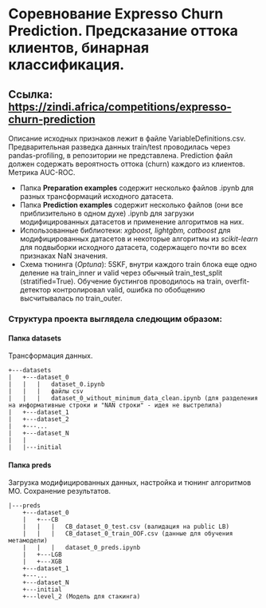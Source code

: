 # Соревнование Expresso Churn Prediction. Предсказание оттока клиентов, бинарная классификация.
## Ссылка: https://zindi.africa/competitions/expresso-churn-prediction
Описание исходных признаков лежит в файле VariableDefinitions.csv. 
Предварительная разведка данных train/test проводилась через pandas-profiling, в репозитории не представлена.
Prediction файл должен содержать вероятность оттока (churn) каждого из клиентов. Метрика AUC-ROC.

+ Папка **Preparation examples** содержит несколько файлов .ipynb для разных трансформаций исходного датасета.
+ Папка **Prediction examples** содержит несколько файлов (они все приблизительно в одном духе) .ipynb для загрузки модифицированных датасетов и применение алгоритмов на них.
+ Использованные библиотеки: *xgboost, lightgbm, catboost* для модифицированных датасетов и некоторые алгоритмы из *scikit-learn* для подвыборки исходного датасета, содержащего почти во всех признаках NaN значения.
+ Схема тюнинга (*Optuna*): 5SKF, внутри каждого train блока еще одно деление на train_inner и valid через обычный train_test_split (stratified=True). Обучение бустингов проводилось на train, overfit-детектор контролировал valid, ошибка по обобщению высчитывалась по train_outer.
### Структура проекта выглядела следющим образом:
#### Папка datasets
Трансформация данных.
```
+---datasets
|   +---dataset_0
|   |   |   dataset_0.ipynb
|   |   |   файлы csv
|   |   |   dataset_0_without_minimum_data_clean.ipynb (для разделения на информативные строки и "NAN строки" - идея не выстрелила)
|   +---dataset_1
|   +---dataset_2
|   +---...
|   +---dataset_N
|   |
|   |---initial
```
#### Папка preds
Загрузка модифицированных данных, настройка и тюнинг алгоритмов МО. Сохранение результатов.
```
|---preds
    +---dataset_0
    |   +---CB
    |   |   |   CB_dataset_0_test.csv (валидация на public LB)
    |   |   |   CB_dataset_0_train_OOF.csv (данные для обучения метамодели)
    |   |   |   dataset_0_preds.ipynb
    |   +---LGB
    |   +---XGB
    +---dataset_1
    +---...
    +---dataset_N
    +---initial
    +---level_2 (Модель для стакинга)
```

